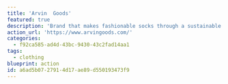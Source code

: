 ```yaml
---
title: 'Arvin  Goods'
featured: true
description: 'Brand that makes fashionable socks through a sustainable supply chain process they have developed. They have removed excess water from their manufacturing process - leaving more water left for communities to drink!'
action_url: 'https://www.arvingoods.com/'
categories:
  - f92ca585-ad4d-43bc-9430-43c2fad14aa1
tags:
  - clothing
blueprint: action
id: a6ad5b07-2791-4d17-ae89-d550193473f9
---
```

